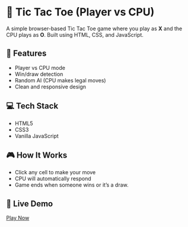 # 🧠 Tic Tac Toe (Player vs CPU)

A simple browser-based Tic Tac Toe game where you play as **X** and the CPU plays as **O**. Built using HTML, CSS, and JavaScript.

## 🚀 Features
- Player vs CPU mode
- Win/draw detection
- Random AI (CPU makes legal moves)
- Clean and responsive design

## 💻 Tech Stack
- HTML5
- CSS3
- Vanilla JavaScript

## 🎮 How It Works
- Click any cell to make your move
- CPU will automatically respond
- Game ends when someone wins or it’s a draw.

## 🔗 Live Demo
[Play Now](https://PraneethKudurumalla.github.io/tic-tac-toe/)
